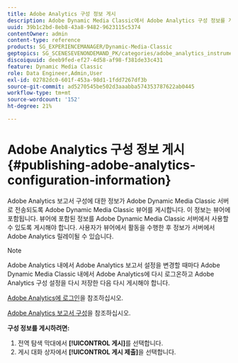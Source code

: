 ```yaml
---
title: Adobe Analytics 구성 정보 게시
description: Adobe Dynamic Media Classic에서 Adobe Analytics 구성 정보를 게시하는 방법을 알아봅니다.
uuid: 39b1c2bd-8eb8-43a8-9482-9623115c5374
contentOwner: admin
content-type: reference
products: SG_EXPERIENCEMANAGER/Dynamic-Media-Classic
geptopics: SG_SCENESEVENONDEMAND_PK/categories/adobe_analytics_instrumentation_kit
discoiquuid: deeb9fed-ef27-4d58-af98-f381de33c431
feature: Dynamic Media Classic
role: Data Engineer,Admin,User
exl-id: 02782dc0-601f-453a-98d1-1fdd7267df3b
source-git-commit: ad5270545be502d3aaabba574353787622ab0445
workflow-type: tm+mt
source-wordcount: '152'
ht-degree: 21%

---
```


# Adobe Analytics 구성 정보 게시{#publishing-adobe-analytics-configuration-information}

Adobe Analytics 보고서 구성에 대한 정보가 Adobe Dynamic Media Classic 서버로 전송되도록 Adobe Dynamic Media Classic 뷰어를 게시합니다. 이 정보는 뷰어에 포함됩니다. 뷰어에 포함된 정보를 Adobe Dynamic Media Classic 서버에서 사용할 수 있도록 게시해야 합니다. 사용자가 뷰어에서 활동을 수행한 후 정보가 서버에서 Adobe Analytics 릴레이될 수 있습니다.

>[!NOTE]
>
>Adobe Analytics 내에서 Adobe Analytics 보고서 설정을 변경할 때마다 Adobe Dynamic Media Classic 내에서 Adobe Analytics에 다시 로그온하고 Adobe Analytics 구성 설정을 다시 저장한 다음 다시 게시해야 합니다.

[Adobe Analytics에 로그인](log-analytics.md#log_in_to_adobe_analytics)을 참조하십시오.

[Adobe Analytics 보고서 구성](configuring-analytics-reports.md#configuring_adobe_analytics_reports)을 참조하십시오.

**구성 정보를 게시하려면:**

1. 전역 탐색 막대에서 **[!UICONTROL 게시]**&#x200B;를 선택합니다.
1. 게시 대화 상자에서 **[!UICONTROL 게시 제출]**&#x200B;을 선택합니다.
